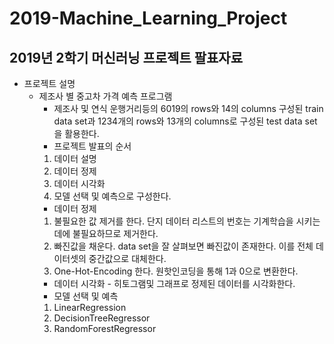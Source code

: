 # 2019-Machine_Learning_Project
## 2019년 2학기 머신러닝 프로젝트 팔표자료
* 프로젝트 설명
  * 제조사 별 중고차 가격 예측 프로그램
      * 제조사 및 연식 운행거리등의 6019의 rows와 14의 columns 구성된 train data set과 1234개의 rows와 13개의 columns로 구성된 test data set을 활용한다.
      * 프로젝트 발표의 순서 
      1) 데이터 설명 
      2) 데이터 정제 
      3) 데이터 시각화 
      4) 모델 선택 및 예측으로 구성한다.
      * 데이터 정제
      1) 불필요한 값 제거를 한다. 단지 데이터 리스트의 번호는 기계학습을 시키는데에 불필요하므로 제거한다.
      2) 빠진값을 채운다. data set을 잘 살펴보면 빠진값이 존재한다. 이를 전체 데이터셋의 중간값으로 대체한다.
      3) One-Hot-Encoding 한다. 원핫인코딩을 통해 1과 0으로 변환한다.
      * 데이터 시각화 - 히토그램및 그래프로 정제된 데이터를 시각화한다.
      * 모델 선택 및 예측
      1) LinearRegression
      2) DecisionTreeRegressor
      3) RandomForestRegressor
